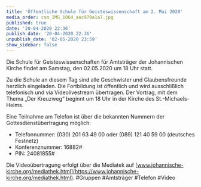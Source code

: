 ```yaml
---
title: 'Öffentliche Schule für Geisteswissenschaft am 2. Mai 2020'
media_order: csm_IMG_1064_aac979a1a7.jpg
published: true
date: '20-04-2020 22:36'
publish_date: '20-04-2020 22:36'
unpublish_date: '02-05-2020 23:59'
show_sidebar: false
---
```


Die Schule für Geisteswissenschaften für Amtsträger der Johannischen Kirche findet am Samstag, den 02.05.2020 um 18 Uhr statt.

Zu die Schule an diesem Tag sind alle Geschwister und Glaubensfreunde herzlich eingeladen. Die Fortbildung ist öffentlich und wird ausschlißlich telefonisch und via Videolivestream übertragen. Der Vortrag, mit dem Thema „Der Kreuzweg“ beginnt um 18 Uhr in der Kirche des St.-Michaels-Heims.

Eine Teilnahme am Telefon ist über die bekannten Nummern der Gottesdienstübertragung möglich:
* Telefonnummer: (030) 201 63 49 00 oder (089) 121 40 59 00 (deutsches Festnetz)
* Konferenznummer: 16882#
* PIN: 24081855#

Die Videoübertragung erfolgt über die Mediatek auf [www.johannische-kirche.org/mediathek.html](https://www.johannische-kirche.org/mediathek.html).
#Gruppen
#Amtsträger
#Telefon
#Video